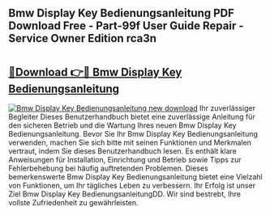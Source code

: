 ## Bmw Display Key Bedienungsanleitung PDF Download Free - Part-99f User Guide Repair - Service Owner Edition rca3n

# <h2><a href="http://df61q07.blite.top/?on=Bmw+Display+Key+Bedienungsanleitung">🔗Download 👉🔴 Bmw Display Key Bedienungsanleitung</a></h2>

[![Bmw Display Key Bedienungsanleitung new download](https://i.imgur.com/lujVjoI.png)](http://df61q07.blite.top/?on=Bmw+Display+Key+Bedienungsanleitung)
Ihr zuverlässiger Begleiter Dieses Benutzerhandbuch bietet eine zuverlässige Anleitung für den sicheren Betrieb und die Wartung Ihres neuen Bmw Display Key Bedienungsanleitung. Bevor Sie Ihr Bmw Display Key Bedienungsanleitung verwenden, machen Sie sich bitte mit seinen Funktionen und Merkmalen vertraut, indem Sie dieses Benutzerhandbuch lesen. Es enthält klare Anweisungen für Installation, Einrichtung und Betrieb sowie Tipps zur Fehlerbehebung bei häufig auftretenden Problemen. Dieses bemerkenswerte Bmw Display Key Bedienungsanleitung bietet eine Vielzahl von Funktionen, um Ihr tägliches Leben zu verbessern. Ihr Erfolg ist unser Ziel Bmw Display Key BedienungsanleitungDD. Wir sind bestrebt, Ihre vollste Zufriedenheit zu gewährleisten.
